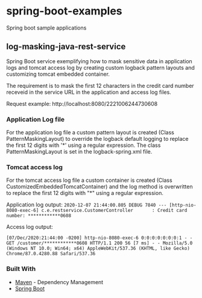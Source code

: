 # spring-boot-examples

Spring boot sample applications

## log-masking-java-rest-service

 Spring Boot service exemplifying how to mask sensitive data in application logs and tomcat access log by creating custom logback pattern layouts and customizing tomcat embedded container.
  
  The requirement is to mask the first 12 characters in the credit card number receveid in the service URL in the application and access log files.
  
  Request example: http://localhost:8080/2221006244730608
  
  ### Application Log file
  For the application log file a custom pattern layout is created (Class PatternMaskingLayout) to override the logback default logging to replace the first 12 digits with '\*'  using a regular expression. The class PatternMaskingLayout is set in the logback-spring.xml file.
  
### Tomcat access log
  For the tomcat access log file a custom container is created (Class CustomizedEmbeddedTomcatContainer) and the log method is overwritten to replace the first 12 digits with "\*" using a regular expression.
  
  Application log output:
    ```2020-12-07 21:44:00.805 DEBUG 7840 --- [http-nio-8080-exec-6] c.e.restservice.CustomerController       : Credit card number: ************0608```
  
  Access log output:
   
   ```[07/Dec/2020:21:44:00 -0200] http-nio-8080-exec-6 0:0:0:0:0:0:0:1 - - GET /customer/************0608 HTTP/1.1 200 56 [7 ms] - - Mozilla/5.0 (Windows NT 10.0; Win64; x64) AppleWebKit/537.36 (KHTML, like Gecko) Chrome/87.0.4280.88 Safari/537.36```
   

### Built With
* [Maven](https://maven.apache.org/) - Dependency Management
* [Spring Boot](https://spring.io/projects/spring-boot)
